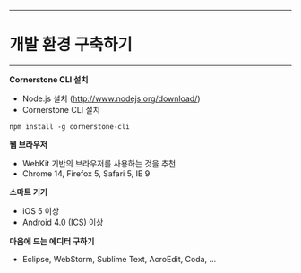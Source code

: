 <!--
{
	"title": "개발 환경 구축하기",
	"group": 1,
	"order": 3
}
-->

-----------------------

# 개발 환경 구축하기  #

-----------------------

**Cornerstone CLI 설치**

- Node.js 설치 (http://www.nodejs.org/download/)
- Cornerstone CLI 설치

```
npm install -g cornerstone-cli
```

**웹 브라우저**

- WebKit 기반의 브라우저를 사용하는 것을 추천
- Chrome 14, Firefox 5, Safari 5, IE 9

**스마트 기기**

- iOS 5 이상
- Android 4.0 (ICS) 이상

**마음에 드는 에디터 구하기**

- Eclipse, WebStorm, Sublime Text, AcroEdit, Coda, …